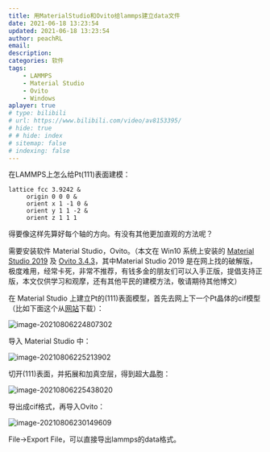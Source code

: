 ```yaml
---
title: 用MaterialStudio和Ovito给lammps建立data文件
date: 2021-06-18 13:23:54
updated: 2021-06-18 13:23:54
author: peachRL
email: 
description: 
categories: 软件
tags: 
	- LAMMPS
	- Material Studio
	- Ovito
	- Windows
aplayer: true
# type: bilibili
# url: https://www.bilibili.com/video/av8153395/
# hide: true
# # hide: index
# sitemap: false
# indexing: false
---
```


在LAMMPS上怎么给Pt(111)表面建模：

```
lattice fcc 3.9242 &
	 origin 0 0 0 &
	 orient x 1 -1 0 &
	 orient y 1 1 -2 &
	 orient z 1 1 1
```

得要像这样先算好每个轴的方向。有没有其他更加直观的方法呢？

<!-- more -->

需要安装软件 Material Studio，Ovito。（本文在 Win10 系统上安装的 [Material Studio 2019](https://www.aliyundrive.com/s/H4Ho5i3f2GG) 及 [Ovito 3.4.3](https://www.ovito.org/)，其中Material Studio 2019 是在网上找的破解版，极度难用，经常卡死，非常不推荐，有钱多金的朋友们可以入手正版，提倡支持正版，本文仅供学习和观摩，还有其他平民的建模方法，敬请期待其他博文）

在 Material Studio 上建立Pt的(111)表面模型，首先去网上下一个Pt晶体的cif模型（比如下面这个从[网站](http://www.crystallography.net/cod/search.html)下载）：

![image-20210806224807302](https://image.wanyijizi.com/20210618/image-20210806224807302.png)

导入 Material Studio 中：

![image-20210806225213902](https://image.wanyijizi.com/20210618/image-20210806225213902.png)

切开(111)表面，并拓展和加真空层，得到超大晶胞：

![image-20210806225438020](https://image.wanyijizi.com/20210618/image-20210806225438020.png)

导出成cif格式，再导入Ovito：

![image-20210806230149609](https://image.wanyijizi.com/20210618/image-20210806230149609.png)

File→Export File，可以直接导出lammps的data格式。

